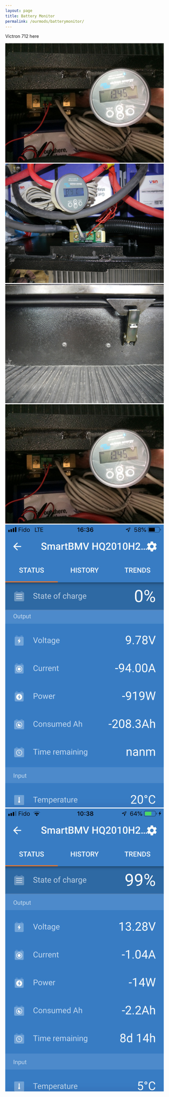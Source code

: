 ```yaml
---
layout: page
title: Battery Monitor
permalink: /ourmods/batterymonitor/
---
```


Victron 712 here

<img src="/assets/1victronweb.jpg"/>
<img src="/assets/2victronweb.jpg"/>
<img src="/assets/3victronweb.jpg"/>
<img src="/assets/4victronweb.jpg"/>
<img src="/assets/BMVreading1web-.jpg"/>
<img src="/assets/BMVreading2web-.jpg"/>
